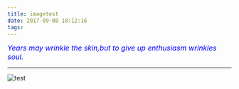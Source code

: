 ```yaml
---
title: imagetest
date: 2017-09-08 10:12:16
tags:
---
```


<font color='blue' style="font-style:italic" size="3">Years may wrinkle the skin,but to give up enthusiasm wrinkles soul.</font>

------
![test](/images/1.jpg)
